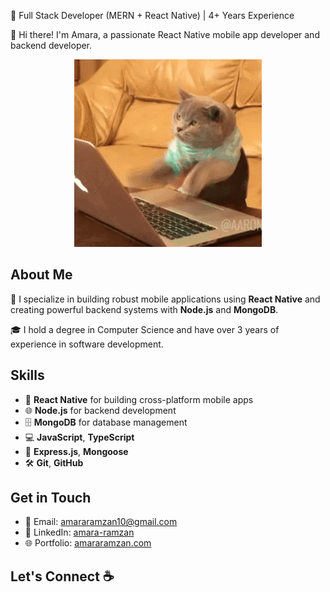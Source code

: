 🚀 Full Stack Developer (MERN + React Native) | 4+ Years Experience

👋 Hi there! I'm Amara, a passionate React Native mobile app developer and backend developer.


<p align="center">
  <img src="./assets/typing.gif" alt="Typing Animation">
</p>


## About Me

🔧 I specialize in building robust mobile applications using **React Native** and creating powerful backend systems with **Node.js** and **MongoDB**.

🎓 I hold a degree in Computer Science and have over 3 years of experience in software development.

## Skills

- 📱 **React Native** for building cross-platform mobile apps
- 🌐 **Node.js** for backend development
- 🗄️ **MongoDB** for database management
- 💻 **JavaScript**, **TypeScript**
- 🔧 **Express.js**, **Mongoose**
- 🛠️ **Git**, **GitHub**

## Get in Touch

- 📧 Email: [amararamzan10@gmail.com](mailto:amararamzan10@gmail.com)
- 💼 LinkedIn: [amara-ramzan](https://www.linkedin.com/in/amara-ramzan-28b54b16b/)
- 🌐 Portfolio: [amararamzan.com](https://amararamzan.com)


## Let's Connect ☕
